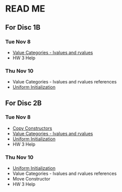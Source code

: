# READ ME

## For Disc 1B
### Tue Nov 8
- [Value Categories - lvalues and rvalues](value_categories.md)
- HW 3 Help

### Thu Nov 10
- Value Categories - lvalues and rvalues references
- [Uniform Initialization](uniform_initialization.md)

## For Disc 2B
### Tue Nov 8
- [Copy Constructors](https://github.com/TejasViswa/PIC10B_Disc1B_Disc2B/blob/main/Week_6/Theory.md#copy-constructor)
- [Value Categories - lvalues and rvalues](value_categories.md)
- [Uniform Initialization](uniform_initialization.md)
- HW 3 Help

### Thu Nov 10
- [Uniform Initialization](uniform_initialization.md)
- Value Categories - lvalues and rvalues references
- Move Constructor
- HW 3 Help
